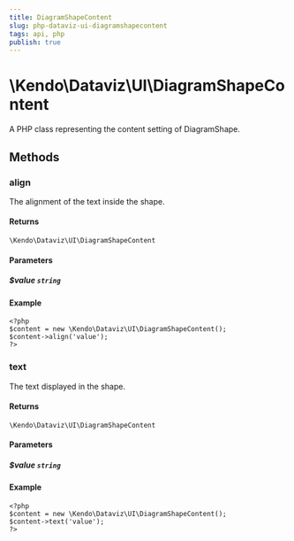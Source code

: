 ```yaml
---
title: DiagramShapeContent
slug: php-dataviz-ui-diagramshapecontent
tags: api, php
publish: true
---
```


# \Kendo\Dataviz\UI\DiagramShapeContent

A PHP class representing the content setting of DiagramShape.


## Methods

### align
The alignment of the text inside the shape.

#### Returns
`\Kendo\Dataviz\UI\DiagramShapeContent`

#### Parameters

##### $value `string`



#### Example 
    <?php
    $content = new \Kendo\Dataviz\UI\DiagramShapeContent();
    $content->align('value');
    ?>

### text
The text displayed in the shape.

#### Returns
`\Kendo\Dataviz\UI\DiagramShapeContent`

#### Parameters

##### $value `string`



#### Example 
    <?php
    $content = new \Kendo\Dataviz\UI\DiagramShapeContent();
    $content->text('value');
    ?>

